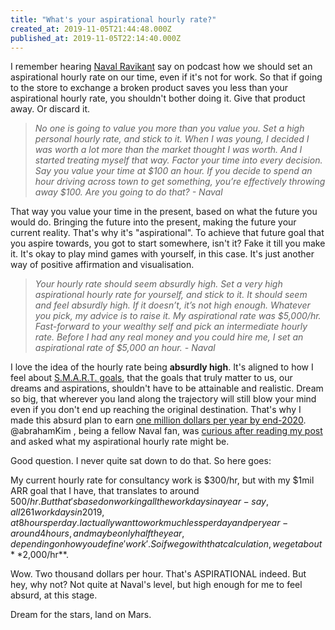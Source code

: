 ```yaml
---
title: "What's your aspirational hourly rate?"
created_at: 2019-11-05T21:44:48.000Z
published_at: 2019-11-05T22:14:40.000Z
---
```

I remember hearing [Naval Ravikant](https://nav.al/hourly-rate) say on podcast how we should set an aspirational hourly rate on our time, even if it's not for work. So that if going to the store to exchange a broken product saves you less than your aspirational hourly rate, you shouldn't bother doing it. Give that product away. Or discard it.

  

> _No one is going to value you more than you value you. Set a high personal hourly rate, and stick to it. When I was young, I decided I was worth a lot more than the market thought I was worth. And I started treating myself that way. Factor your time into every decision. Say you value your time at $100 an hour. If you decide to spend an hour driving across town to get something, you’re effectively throwing away $100. Are you going to do that? - Naval_

  

That way you value your time in the present, based on what the future you would do. Bringing the future into the present, making the future your current reality. That's why it's "aspirational". To achieve that future goal that you aspire towards, you got to start somewhere, isn't it? Fake it till you make it. It's okay to play mind games with yourself, in this case. It's just another way of positive affirmation and visualisation.

  

> _Your hourly rate should seem absurdly high. Set a very high aspirational hourly rate for yourself, and stick to it. It should seem and feel absurdly high. If it doesn’t, it’s not high enough. Whatever you pick, my advice is to raise it. My aspirational rate was $5,000/hr. Fast-forward to your wealthy self and pick an intermediate hourly rate. Before I had any real money and you could hire me, I set an aspirational rate of $5,000 an hour. - Naval_

  

I love the idea of the hourly rate being **absurdly high**. It's aligned to how I feel about [S.M.A.R.T. goals](https://200wordsaday.com/words/s-m-a-r-t-goals-ain-t-that-smart-295295daf0be8c38fb), that the goals that truly matter to us, our dreams and aspirations, shouldn't have to be attainable and realistic. Dream so big, that wherever you land along the trajectory will still blow your mind even if you don't end up reaching the original destination. That's why I made this absurd plan to earn [one million dollars per year by end-2020](https://200wordsaday.com/categories/milliondollarquestion). @abrahamKim , being a fellow Naval fan, was [curious after reading my post](https://200wordsaday.com/words/life-time-303025dbedc4145674) and asked what my aspirational hourly rate might be.

  

Good question. I never quite sat down to do that. So here goes:

  

My current hourly rate for consultancy work is $300/hr, but with my $1mil ARR goal that I have, that translates to around $500/hr. But that's based on working all the work days in a year - say, all 261 work days in 2019, at 8 hours per day. I actually want to work much less per day and per year - around 4 hours, and maybe only half the year, depending on how you define 'work'. So if we go with that calculation, we get about **$2,000/hr**. 

  

Wow. Two thousand dollars per hour. That's ASPIRATIONAL indeed. But hey, why not? Not quite at Naval's level, but high enough for me to feel absurd, at this stage.

  

Dream for the stars, land on Mars.
